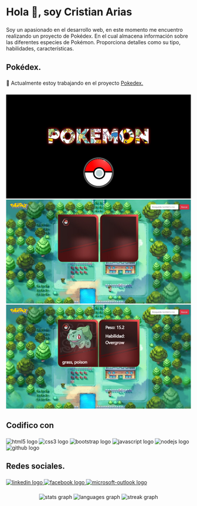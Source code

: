 <h1 align="left">Hola 👋, soy Cristian Arias</h1>

###

<p align="left">Soy un apasionado en el desarrollo web, en este momento me encuentro realizando un proyecto de Pokédex. En el cual almacena información sobre las diferentes especies de Pokémon. Proporciona detalles como su tipo, habilidades, características.</p>

###

<h2 align="left">Pokédex.</h2>

###

🔭 Actualmente estoy trabajando en el proyecto [Pokedex.](https://github.com/Cristian0813/Pokedes)


###

<div align="center">
  <img src="./Image/ImagenProyecto_1.jpg" width="auto"/>
  <img src="./Image/ImagenProyecto_2.jpg" width="auto"/>
  <img src="./Image/ImagenProyecto_3.jpg" width="auto"/>
</div>

###

<h2 align="left">Codifico con</h2>

###

<div align="left">
  <img src="https://cdn.jsdelivr.net/gh/devicons/devicon/icons/html5/html5-original.svg" height="40" width="52" alt="html5 logo"  />
  <img src="https://cdn.jsdelivr.net/gh/devicons/devicon/icons/css3/css3-original.svg" height="40" width="52" alt="css3 logo"  />
  <img src="https://cdn.jsdelivr.net/gh/devicons/devicon/icons/bootstrap/bootstrap-original.svg" height="40" width="52" alt="bootstrap logo"  />
  <img src="https://cdn.jsdelivr.net/gh/devicons/devicon/icons/javascript/javascript-original.svg" height="40" width="52" alt="javascript logo"  />
  <img src="https://cdn.jsdelivr.net/gh/devicons/devicon/icons/nodejs/nodejs-original.svg" height="40" width="52" alt="nodejs logo"  />
  <img src="https://cdn.jsdelivr.net/gh/devicons/devicon/icons/github/github-original.svg" height="40" width="52" alt="github logo"  />
</div>

###

<h2 align="left">Redes sociales.</h2>

###

<div align="left">
  <a href="https://www.linkedin.com/in/cristian-j-arias-o/" target="_blank">
    <img src="https://raw.githubusercontent.com/maurodesouza/profile-readme-generator/master/src/assets/icons/social/linkedin/default.svg" width="44" height="30" alt="linkedin logo"  />
  </a>
  <a href="https://www.facebook.com/Cris9013/" target="_blank">
    <img src="https://raw.githubusercontent.com/maurodesouza/profile-readme-generator/master/src/assets/icons/social/facebook/default.svg" width="44" height="30" alt="facebook logo"  />
  </a>
  <a href="javier.0813@hotmail.com" target="_blank">
    <img src="https://raw.githubusercontent.com/maurodesouza/profile-readme-generator/master/src/assets/icons/social/microsoft-outlook/default.svg" width="44" height="30" alt="microsoft-outlook logo"  />
  </a>
</div>

###

<div align="center">
  <img src="https://github-readme-stats.vercel.app/api?username=Cristian0813&hide_title=false&hide_rank=false&show_icons=true&include_all_commits=true&count_private=true&disable_animations=true&theme=dracula&locale=es&hide_border=false&order=1" height="150" alt="stats graph"  />
  <img src="https://github-readme-stats.vercel.app/api/top-langs?username=Cristian0813&locale=es&hide_title=true&layout=compact&card_width=320&langs_count=5&theme=dracula&hide_border=true&order=2" height="150" alt="languages graph"  />
  <img src="https://streak-stats.demolab.com?user=Cristian0813&locale=es&mode=daily&theme=dracula&hide_border=true&border_radius=5&order=3" height="150" alt="streak graph"  />
</div>

###

###